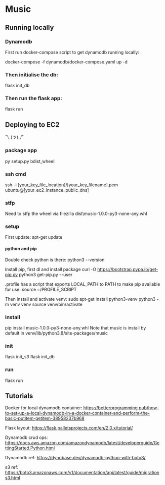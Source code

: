 # Music

## Running locally
### Dynamodb 
First run docker-compose script to get dynamodb running locally:

docker-compose -f dynamodb/docker-compose.yaml up -d

### Then initialise the db:
flask init_db

### Then run the flask app:
flask run

## Deploying to EC2
¯\\\_(ツ)\_/¯

### package app
py setup.py bdist_wheel

### ssh cmd
ssh -i [your_key_file_location]/[your_key_filename].pem ubuntu@[your_ec2_instance_public_dns]

### stfp
Need to stfp the wheel via filezilla
dist\music-1.0.0-py3-none-any.whl

### setup
First update:
apt-get update

#### python and pip
Double check python is there:
python3 --version

Install pip, first dl and install package
curl -O https://bootstrap.pypa.io/get-pip.py
python3 get-pip.py --user

.profile has a script that exports LOCAL_PATH to PATH to make pip available for use:
source ~/PROFILE_SCRIPT

Then install and activate venv:
sudo apt-get install python3-venv
python3 -m venv venv
source venv/bin/activate

### install
pip install music-1.0.0-py3-none-any.whl
Note that music is install by default in venv/lib/python3.8/site-packages/music

### init
flask init_s3
flask init_db

### run 
flask run

## Tutorials
Docker for local dynamodb container:
https://betterprogramming.pub/how-to-set-up-a-local-dynamodb-in-a-docker-container-and-perform-the-basic-putitem-getitem-38958237b968

Flask layout:
https://flask.palletsprojects.com/en/2.0.x/tutorial/

Dynamodb crud ops:
https://docs.aws.amazon.com/amazondynamodb/latest/developerguide/GettingStarted.Python.html

Dynamodb ref:
https://dynobase.dev/dynamodb-python-with-boto3/

s3 ref:
https://boto3.amazonaws.com/v1/documentation/api/latest/guide/migrations3.html